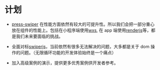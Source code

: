 # 计划

- [press-swiper](https://github.com/novlan1/press-swiper) 在性能方面依然有较大的可提升性。所以我们会把一部分重心放在组件的性能上。包括在小程序端使用[wxs](https://uniapp.dcloud.io/frame?id=wxs), 在 app 端使用[renderjs](https://uniapp.dcloud.io/frame?id=renderjs)等，都是我们未来要面临的挑战。

- 全面对标[swiperjs](https://swiperjs.com/)，当前依然有很多无法解决的问题，大多都是关于 dom 操作的问题。（无限循环功能的开发体验始终是一个痛点）
- 加入高级案例的演示，提供更多优秀案例供开发者参考。

